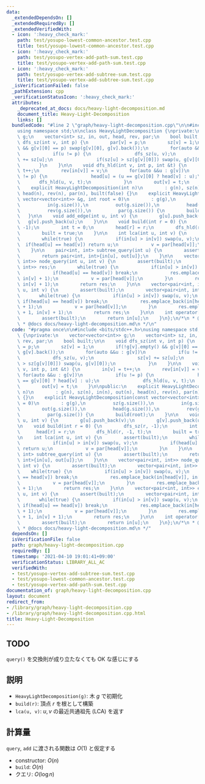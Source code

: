 ```yaml
---
data:
  _extendedDependsOn: []
  _extendedRequiredBy: []
  _extendedVerifiedWith:
  - icon: ':heavy_check_mark:'
    path: test/yosupo-lowest-common-ancestor.test.cpp
    title: test/yosupo-lowest-common-ancestor.test.cpp
  - icon: ':heavy_check_mark:'
    path: test/yosupo-vertex-add-path-sum.test.cpp
    title: test/yosupo-vertex-add-path-sum.test.cpp
  - icon: ':heavy_check_mark:'
    path: test/yosupo-vertex-add-subtree-sum.test.cpp
    title: test/yosupo-vertex-add-subtree-sum.test.cpp
  _isVerificationFailed: false
  _pathExtension: cpp
  _verificationStatusIcon: ':heavy_check_mark:'
  attributes:
    _deprecated_at_docs: docs/heavy-light-decomposition.md
    document_title: Heavy-Light-Decomposition
    links: []
  bundledCode: "#line 2 \"graph/heavy-light-decomposition.cpp\"\n\n#include <bits/stdc++.h>\n\
    using namespace std;\n\nclass HeavyLightDecomposition {\nprivate:\n    vector<vector<int>>\
    \ g;\n    vector<int> sz, in, out, head, rev, par;\n    bool built;\n\n    void\
    \ dfs_sz(int v, int p) {\n        par[v] = p;\n        sz[v] = 1;\n        if(!g[v].empty()\
    \ && g[v][0] == p) swap(g[v][0], g[v].back());\n        for(auto &&u : g[v])\n\
    \            if(u != p) {\n                dfs_sz(u, v);\n                sz[v]\
    \ += sz[u];\n                if(sz[u] > sz[g[v][0]]) swap(u, g[v][0]);\n     \
    \       }\n    }\n\n    void dfs_hld(int v, int p, int &t) {\n        in[v] =\
    \ t++;\n        rev[in[v]] = v;\n        for(auto &&u : g[v])\n            if(u\
    \ != p) {\n                head[u] = (u == g[v][0] ? head[v] : u);\n         \
    \       dfs_hld(u, v, t);\n            }\n        out[v] = t;\n    }\n\npublic:\n\
    \    explicit HeavyLightDecomposition(int n)\n        : g(n), sz(n), in(n), out(n),\
    \ head(n), rev(n), par(n), built(false) {}\n    explicit HeavyLightDecomposition(const\
    \ vector<vector<int>> &g, int root = 0)\n        : g(g),\n          sz(g.size()),\n\
    \          in(g.size()),\n          out(g.size()),\n          head(g.size()),\n\
    \          rev(g.size()),\n          par(g.size()) {\n        build(root);\n \
    \   }\n\n    void add_edge(int u, int v) {\n        g[u].push_back(v);\n     \
    \   g[v].push_back(u);\n    }\n\n    void build(int r = 0) {\n        dfs_sz(r,\
    \ -1);\n        int t = 0;\n        head[r] = r;\n        dfs_hld(r, -1, t);\n\
    \        built = true;\n    }\n\n    int lca(int u, int v) {\n        assert(built);\n\
    \        while(true) {\n            if(in[u] > in[v]) swap(u, v);\n          \
    \  if(head[u] == head[v]) return u;\n            v = par[head[v]];\n        }\n\
    \    }\n\n    pair<int, int> subtree_query(int u) {\n        assert(built);\n\
    \        return pair<int, int>{in[u], out[u]};\n    }\n\n    vector<pair<int,\
    \ int>> node_query(int u, int v) {\n        assert(built);\n        vector<pair<int,\
    \ int>> res;\n        while(true) {\n            if(in[u] > in[v]) swap(u, v);\n\
    \            if(head[u] == head[v]) break;\n            res.emplace_back(in[head[v]],\
    \ in[v] + 1);\n            v = par[head[v]];\n        }\n        res.emplace_back(in[u],\
    \ in[v] + 1);\n        return res;\n    }\n\n    vector<pair<int, int>> edge_query(int\
    \ u, int v) {\n        assert(built);\n        vector<pair<int, int>> res;\n \
    \       while(true) {\n            if(in[u] > in[v]) swap(u, v);\n           \
    \ if(head[u] == head[v]) break;\n            res.emplace_back(in[head[v]], in[v]\
    \ + 1);\n            v = par[head[v]];\n        }\n        res.emplace_back(in[u]\
    \ + 1, in[v] + 1);\n        return res;\n    }\n\n    int operator[](int u) {\n\
    \        assert(built);\n        return in[u];\n    }\n};\n/*\n * @brief Heavy-Light-Decomposition\n\
    \ * @docs docs/heavy-light-decomposition.md\n */\n"
  code: "#pragma once\n\n#include <bits/stdc++.h>\nusing namespace std;\n\nclass HeavyLightDecomposition\
    \ {\nprivate:\n    vector<vector<int>> g;\n    vector<int> sz, in, out, head,\
    \ rev, par;\n    bool built;\n\n    void dfs_sz(int v, int p) {\n        par[v]\
    \ = p;\n        sz[v] = 1;\n        if(!g[v].empty() && g[v][0] == p) swap(g[v][0],\
    \ g[v].back());\n        for(auto &&u : g[v])\n            if(u != p) {\n    \
    \            dfs_sz(u, v);\n                sz[v] += sz[u];\n                if(sz[u]\
    \ > sz[g[v][0]]) swap(u, g[v][0]);\n            }\n    }\n\n    void dfs_hld(int\
    \ v, int p, int &t) {\n        in[v] = t++;\n        rev[in[v]] = v;\n       \
    \ for(auto &&u : g[v])\n            if(u != p) {\n                head[u] = (u\
    \ == g[v][0] ? head[v] : u);\n                dfs_hld(u, v, t);\n            }\n\
    \        out[v] = t;\n    }\n\npublic:\n    explicit HeavyLightDecomposition(int\
    \ n)\n        : g(n), sz(n), in(n), out(n), head(n), rev(n), par(n), built(false)\
    \ {}\n    explicit HeavyLightDecomposition(const vector<vector<int>> &g, int root\
    \ = 0)\n        : g(g),\n          sz(g.size()),\n          in(g.size()),\n  \
    \        out(g.size()),\n          head(g.size()),\n          rev(g.size()),\n\
    \          par(g.size()) {\n        build(root);\n    }\n\n    void add_edge(int\
    \ u, int v) {\n        g[u].push_back(v);\n        g[v].push_back(u);\n    }\n\
    \n    void build(int r = 0) {\n        dfs_sz(r, -1);\n        int t = 0;\n  \
    \      head[r] = r;\n        dfs_hld(r, -1, t);\n        built = true;\n    }\n\
    \n    int lca(int u, int v) {\n        assert(built);\n        while(true) {\n\
    \            if(in[u] > in[v]) swap(u, v);\n            if(head[u] == head[v])\
    \ return u;\n            v = par[head[v]];\n        }\n    }\n\n    pair<int,\
    \ int> subtree_query(int u) {\n        assert(built);\n        return pair<int,\
    \ int>{in[u], out[u]};\n    }\n\n    vector<pair<int, int>> node_query(int u,\
    \ int v) {\n        assert(built);\n        vector<pair<int, int>> res;\n    \
    \    while(true) {\n            if(in[u] > in[v]) swap(u, v);\n            if(head[u]\
    \ == head[v]) break;\n            res.emplace_back(in[head[v]], in[v] + 1);\n\
    \            v = par[head[v]];\n        }\n        res.emplace_back(in[u], in[v]\
    \ + 1);\n        return res;\n    }\n\n    vector<pair<int, int>> edge_query(int\
    \ u, int v) {\n        assert(built);\n        vector<pair<int, int>> res;\n \
    \       while(true) {\n            if(in[u] > in[v]) swap(u, v);\n           \
    \ if(head[u] == head[v]) break;\n            res.emplace_back(in[head[v]], in[v]\
    \ + 1);\n            v = par[head[v]];\n        }\n        res.emplace_back(in[u]\
    \ + 1, in[v] + 1);\n        return res;\n    }\n\n    int operator[](int u) {\n\
    \        assert(built);\n        return in[u];\n    }\n};\n/*\n * @brief Heavy-Light-Decomposition\n\
    \ * @docs docs/heavy-light-decomposition.md\n */"
  dependsOn: []
  isVerificationFile: false
  path: graph/heavy-light-decomposition.cpp
  requiredBy: []
  timestamp: '2021-04-10 19:01:41+09:00'
  verificationStatus: LIBRARY_ALL_AC
  verifiedWith:
  - test/yosupo-vertex-add-subtree-sum.test.cpp
  - test/yosupo-lowest-common-ancestor.test.cpp
  - test/yosupo-vertex-add-path-sum.test.cpp
documentation_of: graph/heavy-light-decomposition.cpp
layout: document
redirect_from:
- /library/graph/heavy-light-decomposition.cpp
- /library/graph/heavy-light-decomposition.cpp.html
title: Heavy-Light-Decomposition
---
```

## TODO

`query()` を交換則が成り立たなくても OK な感じにする

## 説明

- `HeavyLightDecomposition(g)`: 木 $g$ で初期化
- `build(r)`: 頂点 $r$ を根として構築
- `lca(u, v)`: $u,v$ の最近共通祖先 $(\mathrm{LCA})$ を返す

## 計算量

`query`, `add` に渡される関数は $O(1)$ と仮定する

- constructor: $O(n)$
- `build`: $O(n)$
- クエリ: $O(\log n)$